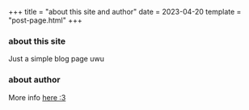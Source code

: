 +++
title = "about this site and author"
date = 2023-04-20
template = "post-page.html"
+++

### about this site
Just a simple blog page uwu

### about author

More info [here :3](https://bio.lyzcoote.gay)
